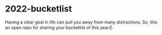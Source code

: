 # 2022-bucketlist
Having a clear goal in life can pull you away from many distractions. So, this an open repo for sharing your bucketlist of this year✌. 
